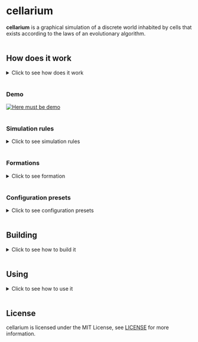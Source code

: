 # cellarium
**cellarium** is a graphical simulation of a discrete world inhabited by cells
that exists according to the laws of an evolutionary algorithm.
<br/>
<br/>

## How does it work
<details>
<summary>Click to see how does it work</summary>
<br/>

This is a cellular automaton that is an evolution simulator.
The world is discrete by space and time.
Space is verticaly limited and horizontaly closed.
In fact simulation world is a two-dimensional section of water
where there are surface on top and bottom down below.

Water is habited by cells. At the beginning there is only one cell.
Each cell ocuppies its own space cell, has own energy level,
command counter, genome, etc.

Genome is a tape of certain size closed at the ends that consists of
separate gens expressed by integers.
Each gene means certain instruction, for example: turn, move, eat, touch.

Command counter is an integer that means an address of current gene.

On each step each cell looks at its command counter, looks at this address
in genome and executes instruction.
Than command counter is incremented.
Conditional and inconditional jumps are available.
According to the principle of the genome, the cell
is similar to the Turing machine.

On each step energy level of cell is decremented and in the case
it reaches zero the cell dies and can disappear or turn into organic.

Energy can be received from photosynthesis, minerals or food.
Photosynthesis is possible during daytime and is more effective
closer to the surface.
Minerals are accumulated more effective closer to the bottom
and can be converted into energy.
Food can be living cells and organic.

The cell that gains enough energy for reproduction is able to bud.
If the cell gains maximal amount of energy it has to bud
and if it can't - it turns into organic.
During budding genome from maternal cell is copied to daughterly one
with some chance of mutation. That's how benign and malignant
behaviour changes can appear.

So cell genome determines its behaviour in simulation.
Cells with the most successful genome survive and give offspring,
other cells die.
Thus the simulation has basic evolutionary factors implemented:
mutations and natural selection.

Since genome determines behaviour of the cell several formation
can arise in the simulation, for example: colonies, winds,
singletons, worms, etc.

Application interface allows you to change simulation speed,
show cells in different modes (diet, energy, etc.)
and also follow specific cell and review its genome.

All simulation parameters can be setted which allows
to establish correspondence of sets of rules to formations
that arise in such conditions.
This is one of the targets of cybernetics.

</details>
</br>

### Demo
[![Here must be demo](https://media.istockphoto.com/photos/barbary-macaque-picture-id824860820?k=20&m=824860820&s=612x612&w=0&h=W8783ZGcqMfDMJoXvBAyDFcSjnOWdKqKhgLGvf-VIuU=)](https://www.youtube.com/watch?v=dQw4w9WgXcQ "Default configuration demo")
</br>
</br>

### Simulation rules
<details>
<summary>Click to see simulation rules</summary>
<br/>

- features of the environment:
    - discrete in space (square cells) and time (ticks, or steps)
    - space above and below is limited, on the sides - closed
    - the ability to get energy from photosynthesis closer
    to the top and minerals - to the bottom
    - change of seasons (moving vertical boundaries that determine
    light zone; can be disabled)
    - change of seasons (the distance between these vertical boundaries changes;
    can be disabled)
    - neighboring cells interfere with the passage of solar energy
    - gamma flash every few steps, causing mutations
    random number of genes of each cell
    - the energy of the dead cell (organic) does not change and is equal to the energy
    cell at the time of her death
    - dead cells (organic) with each tick fall to one cell
    down if there is free space and then settle to the bottom or
    (adjustable) stops after the first obstacle
- in each run, each cell executes a command according to the genome
- cells are processed sequentially with increasing age (so younger cells
have a faster "reaction")
- each cell has a certain set of properties:
    - energy level - an indicator of cell viability:
        - with each tick the level is decremented
        - With the depletion of energy, the cell dies and disappears or becomes organic
        (customizable)
    - cell direction - is determined by an integer from 0 to 7 (0 - up,
    7 - left up)
    - cell position - two positive integers (x - column, y - row)
    - command counter - indicates the command in the genome to be executed
    - genome - closed from the ends of the tape of constant size of integers - genes,
    each of which corresponds to a specific command:
        - commands are divided into final (command counter is incremented)
        and intermediate (conditional transition is performed):
            - the number of intermediate commands per turn is limited to a certain number,
            the number of finals is one
        - the number of commands is equal to the size of the genome (for unconditional transitions)
        and a multiple of 8 (for the number of directions)
        - list of teams:
            - 0 - inaction (final)
            - 1 - return (intermediate):
                - the angle of rotation is the remainder of the division by 8 values ​​of the gene № + 1
            - 2 - move (final):
                - movement in the direction that is the remainder of the division by 8 sums
                own direction and the value of the gene № + 1
                - if the movement failed, the command to touch is executed,
                and the command counter is not incremented
            - 3 - photosynthesis (final):
                - getting energy from the sun
                - the farther from the ellipse formed by the Sun, the less solar
                light
                - time of day affects the horizontal placement of the maximum
                light
                - time of year affects the intensity of light
            - 4 - mineralosynthesis (final):
                - extraction of energy from accumulated minerals
                - minerals accumulate every step (there is a limit)
                - the deeper, the more minerals
            - 5 - eat (final):
                - conversion into food energy in the direction that is the remainder of
                division by 8 sums of the self-direction and the value of the gene № + 1
                - the received energy is equal to the energy of food and does not exceed a certain one
                maximum energy from food or equal to this maximum
                energy (customizable)
            - 6 - bud (final):
                - the daughter cell buds in the direction that is the rest
                from the division by 8 of the sum of its own direction and the value of the gene № + 1
            - 7 - mutate (final):
                - mutation of an arbitrary gene
            - 8 - transfer energy (final):
                - energy transfer in the direction that is the remainder of the division by 8
                the sum of its own direction and the value of the gene № + 1
                - the amount of transmitted energy is equal to the given value
                (value / number of commands * current energy level)
                gene № + 2
            - 9 - touch (intermediate):
                - determine the object in the direction that is the remainder of the division by 8
                the sum of its own direction and the value of the gene № + 1
                - if the front is empty - is added to the command counter
                the value of the gene № + 2
                - if there is organic in front - it is added to the command counter
                the value of the gene № + 3
                - if there is a related cell in front - to the command counter
                the value of the gene № + 4 is added
                - if someone else's cell is in front - to the command counter
                the value of the gene № + 5 is added
                - in a friendly cell the genome differs no more than in
                a certain number of genes
            - 10 - determine the level of own energy (intermediate):
                - control level is a reduced value (value /
                number of commands * maximum energy) gene № + 1
                - if own level is less than control - to command
                the value of the gene № + 2 is added to the counter
                - if the own level is greater than or equal to the control -
                the value of the gene № + 3 is added to the command counter
            - 11 - determine the depth (intermediate):
                - control depth is the given value (value /
                number of commands * maximum depth) of the gene № + 1
                - if the own depth is less than the control - to the command
                the value of the gene № + 2 is added to the counter
                - if the own depth is greater than or equal to the control -
                the value of the gene № + 3 is added to the command counter
            - 12 - determine the level of available solar energy (intermediate):
                - control level is a reduced value (value /
                number of commands * maximum energy from the sun) gene № + 1
                - if own level is less than control - to command
                the value of the gene № + 2 is added to the counter
                - if the own level is greater than or equal to the control -
                the value of the gene № + 3 is added to the command counter
            - 13 - determine the level of available minerals (intermediate):
                - control level is a reduced value (value /
                number of commands * maximum energy from minerals) gene № + 1
                - if own level is less than control - to command
                the value of the gene № + 2 is added to the counter
                - if the own level is greater than or equal to the control -
                the value of the gene № + 3 is added to the command counter
            - 14 - determine the level of available energy from accumulated minerals
            (intermediate):
                - control level is a reduced value (value /
                number of commands * maximum energy from minerals) gene № + 1
                - if own level is less than control - to command
                the value of the gene № + 2 is added to the counter
                - if the own level is greater than or equal to the control -
                the value of the gene № + 3 is added to the command counter
            - all other numbers are unconditional transition commands (add to
            command counter its value)
        - cell color - three positive integers (RGB)
        - energy transfer balance - the difference between transmitted and received energy
        for all time
        - past energy transfer - the symbolic value of the last transferred
        energy (-1, 0 or 1), the value of which fades with time
    - mutations:
        - mutation - change of a random gene to a random value
        - the highest chance of mutation in budding (equal to the maternal,
        and the daughter cell), the smallest - when following instructions
    - reproduction:
        - reproduction occurs by budding of a daughter cell
        - energy is divided in half
        - the daughter cell inherits the color and direction of the mother
        - there is a complete copying of the genome into a daughter cell
        - there is a separate chance of mutation in budding, the same for both cells
        - the daughter cell buds in the first direction of the first free
        cells that are checked clockwise starting from the direction
        mother cell (optional)
        - a cell must multiply if its energy is not less than the maximum
        energy (optional)
        - a cell can multiply if its energy is not less than the minimum
        energy for separation, and the budding command is executed
        - if the cell needs to bud but does not have room for it -
        it becomes organic with energy conservation (optional)

</details>
</br>

### Formations
<details>
<summary>Click to see formation</summary>
<br/>

Here are founded formations:
- gas - cells that move in constant random direction
- singletons - stationary cells that keep distance to each other
- chess - stationary cells located in chess order
- wind - cells that move in constant horizontal direction
- jumpers - cells that move from side to side
- spinners - cells that move in a circle
- sticks - stationary cells located in the form of stick
- diagonal sticks - stationary cells located in the form of stick diagonaly
- worms - cells that located one by one with a certain curvature
- colonies - cells that stick to each other and eat strangers:
    - colonies are possible only if cells can differentiate each other
    - if cells are familiar having less than 3 different gens superpower colony can appear
    - colony nucleation is similar to some kind of wave
    - neighbour colonies extruse each other by eating outside cells
    - when in a colony some cells differ enough to be foreign
    cracks appear that can grow and divide the colony
    - each colony has its own energy sharing and distribution specifics

</details>
</br>

### Configuration presets
<details>
<summary>Click to see configuration presets</summary>
<br/>

Here are available configuration presets and formations that can be found in them:
- default: spinners, worms, colonies, gas, chess, sticks, wind
- akin2: spinners, chess, singletons, wind, colonies, superpower colony
- childEnergy1maximizeFood0: flame
- childEnergy1maximizeFood1: red terror
- daytimes: spinners, gas, wind, colonies
- pinOrganic0: gas, sticks, diagonal sticks, colonies, wind
- cellSize4: just a little bigger world
- mineralEnergy04: worms, spinners, diagonal sticks, jumpers, colonies
- mineralEnergy08: wind, singletons, colonies
- mineralEnergy10: sticks, singletons, jumpers, spinners, colonies

</details>
</br>

## Building
<details>
<summary>Click to see how to build it</summary>
<br/>

The prototype of application is written in Processing so if you don't want
to build the application yourself you can download Processing 3.5+ and run it.
However, Processing version does not contain all available rules,
configuration feature and GUI.

The final version of application is written in C++ using:
1. Dear ImGui
2. OpenGL 4.6 (GLFW and GLAD)
3. Qt 5

Therefore before building you need to satisfy all the dependencies
by taking these steps:
1. Install Qt using your system package manager or [official installer](https://www.qt.io/download).
2. Download [GLFW](https://www.glfw.org/download), build it,
then place static library file in ```c++/lib/```
and header directories in ```c++/include/```.
3. Download [GLAD](https://glad.dav1d.de/),
build it as static or shared library and place it in ```c++/lib/```
or place source file in ```c++/src/cellarium/glad/```,
then place header directory in ```c++/include/```.
4. Clone [Dear ImGui](https://github.com/ocornut/imgui) repository,
then copy all the source and header files from the repository's root
and also ```imgui_impl_glfw*``` with ```imgui_impl_opengl3*``` from ```backends\```
to ```c++/src/cellarium/dear_imgui/```.

To build the application run these commands from ```c++/``` directory:
```bash
cmake .
cmake -build .
```
You will have ```./bin/cellarium``` builded.

</details>
</br>

## Using
<details>
<summary>Click to see how to use it</summary>
<br/>

Run the application with ```-h``` parameter to see help information.  
Use ```-c``` parameter to see controls help information.  
Use ```-g``` parameter to generate default configuration so you can edit it and use.  
Run the application with configuration file specified to start simulation.

</details>
</br>

## License
cellarium is licensed under the MIT License, see [LICENSE](LICENSE) for more information.
</br>
